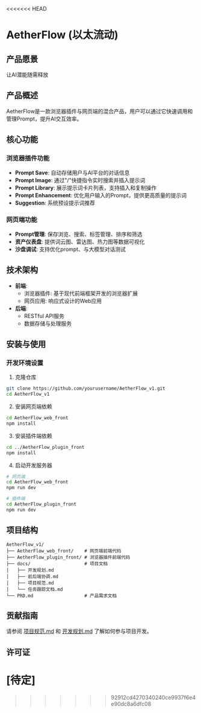 <<<<<<< HEAD
# AetherFlow (以太流动)

## 产品愿景
让AI潜能随需释放

## 产品概述
AetherFlow是一款浏览器插件与网页端的混合产品，用户可以通过它快速调用和管理Prompt，提升AI交互效率。

## 核心功能
### 浏览器插件功能
- **Prompt Save**: 自动存储用户与AI平台的对话信息
- **Prompt Image**: 通过"/"快捷指令实时搜索并插入提示词
- **Prompt Library**: 展示提示词卡片列表，支持插入和复制操作
- **Prompt Enhancement**: 优化用户输入的Prompt，提供更高质量的提示词
- **Suggestion**: 系统预设提示词推荐

### 网页端功能
- **Prompt管理**: 保存浏览、搜索、标签管理、排序和筛选
- **资产仪表盘**: 提供词云图、雷达图、热力图等数据可视化
- **沙盘调试**: 支持优化prompt、与大模型对话测试

## 技术架构
- **前端**: 
  - 浏览器插件: 基于现代前端框架开发的浏览器扩展
  - 网页应用: 响应式设计的Web应用
- **后端**: 
  - RESTful API服务
  - 数据存储与处理服务

## 安装与使用
### 开发环境设置
1. 克隆仓库
```bash
git clone https://github.com/yourusername/AetherFlow_v1.git
cd AetherFlow_v1
```

2. 安装网页端依赖
```bash
cd AetherFlow_web_front
npm install
```

3. 安装插件端依赖
```bash
cd ../AetherFlow_plugin_front
npm install
```

4. 启动开发服务器
```bash
# 网页端
cd AetherFlow_web_front
npm run dev

# 插件端
cd AetherFlow_plugin_front
npm run dev
```

## 项目结构
```
AetherFlow_v1/
├── AetherFlow_web_front/    # 网页端前端代码
├── AetherFlow_plugin_front/ # 浏览器插件前端代码
├── docs/                    # 项目文档
│   ├── 开发规划.md
│   ├── 前后端协调.md
│   ├── 项目规范.md
│   └── 任务跟踪文档.md
└── PRD.md                   # 产品需求文档
```

## 贡献指南
请参阅 [项目规范.md](./docs/项目规范.md) 和 [开发规划.md](./docs/开发规划.md) 了解如何参与项目开发。

## 许可证
[待定] 
=======
 
>>>>>>> 92912cd4270340240ce9937f6e4e90dc8a6dfc08
